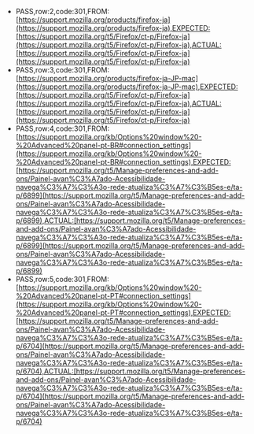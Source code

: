 * PASS,row:2,code:301,FROM:[https://support.mozilla.org/products/firefox-ja](https://support.mozilla.org/products/firefox-ja),EXPECTED:[https://support.mozilla.org/t5/Firefox/ct-p/Firefox-ja](https://support.mozilla.org/t5/Firefox/ct-p/Firefox-ja),ACTUAL:[https://support.mozilla.org/t5/Firefox/ct-p/Firefox-ja](https://support.mozilla.org/t5/Firefox/ct-p/Firefox-ja)
* PASS,row:3,code:301,FROM:[https://support.mozilla.org/products/firefox-ja-JP-mac](https://support.mozilla.org/products/firefox-ja-JP-mac),EXPECTED:[https://support.mozilla.org/t5/Firefox/ct-p/Firefox-ja](https://support.mozilla.org/t5/Firefox/ct-p/Firefox-ja),ACTUAL:[https://support.mozilla.org/t5/Firefox/ct-p/Firefox-ja](https://support.mozilla.org/t5/Firefox/ct-p/Firefox-ja)
* PASS,row:4,code:301,FROM:[https://support.mozilla.org/kb/Options%20window%20-%20Advanced%20panel-pt-BR#connection_settings](https://support.mozilla.org/kb/Options%20window%20-%20Advanced%20panel-pt-BR#connection_settings),EXPECTED:[https://support.mozilla.org/t5/Manage-preferences-and-add-ons/Painel-avan%C3%A7ado-Acessibilidade-navega%C3%A7%C3%A3o-rede-atualiza%C3%A7%C3%B5es-e/ta-p/6899](https://support.mozilla.org/t5/Manage-preferences-and-add-ons/Painel-avan%C3%A7ado-Acessibilidade-navega%C3%A7%C3%A3o-rede-atualiza%C3%A7%C3%B5es-e/ta-p/6899),ACTUAL:[https://support.mozilla.org/t5/Manage-preferences-and-add-ons/Painel-avan%C3%A7ado-Acessibilidade-navega%C3%A7%C3%A3o-rede-atualiza%C3%A7%C3%B5es-e/ta-p/6899](https://support.mozilla.org/t5/Manage-preferences-and-add-ons/Painel-avan%C3%A7ado-Acessibilidade-navega%C3%A7%C3%A3o-rede-atualiza%C3%A7%C3%B5es-e/ta-p/6899)
* PASS,row:5,code:301,FROM:[https://support.mozilla.org/kb/Options%20window%20-%20Advanced%20panel-pt-PT#connection_settings](https://support.mozilla.org/kb/Options%20window%20-%20Advanced%20panel-pt-PT#connection_settings),EXPECTED:[https://support.mozilla.org/t5/Manage-preferences-and-add-ons/Painel-avan%C3%A7ado-Acessibilidade-navega%C3%A7%C3%A3o-rede-atualiza%C3%A7%C3%B5es-e/ta-p/6704](https://support.mozilla.org/t5/Manage-preferences-and-add-ons/Painel-avan%C3%A7ado-Acessibilidade-navega%C3%A7%C3%A3o-rede-atualiza%C3%A7%C3%B5es-e/ta-p/6704),ACTUAL:[https://support.mozilla.org/t5/Manage-preferences-and-add-ons/Painel-avan%C3%A7ado-Acessibilidade-navega%C3%A7%C3%A3o-rede-atualiza%C3%A7%C3%B5es-e/ta-p/6704](https://support.mozilla.org/t5/Manage-preferences-and-add-ons/Painel-avan%C3%A7ado-Acessibilidade-navega%C3%A7%C3%A3o-rede-atualiza%C3%A7%C3%B5es-e/ta-p/6704)
